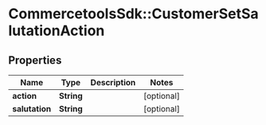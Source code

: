 # CommercetoolsSdk::CustomerSetSalutationAction

## Properties
Name | Type | Description | Notes
------------ | ------------- | ------------- | -------------
**action** | **String** |  | [optional] 
**salutation** | **String** |  | [optional] 

